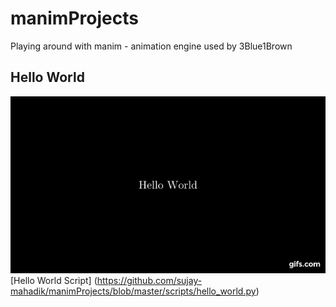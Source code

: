 # manimProjects
Playing around with manim - animation engine used by 3Blue1Brown

## Hello World
![Alt Text](https://github.com/sujay-mahadik/manimProjects/blob/master/gifs/hello_world.gif)
[Hello World Script] (https://github.com/sujay-mahadik/manimProjects/blob/master/scripts/hello_world.py)
<!--stackedit_data:
eyJoaXN0b3J5IjpbODYzNzAzNDU2XX0=
-->